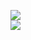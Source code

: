 [![](https://img.shields.io/badge/Made%20With-Github%20Spray-lightgrey.svg?style=for-the-badge&logo=github)](https://github.com/Annihil/github-spray#21970)  
[![](https://i.imgur.com/2DrTn0Z.gif)](https://github.com/Annihil/github-spray)